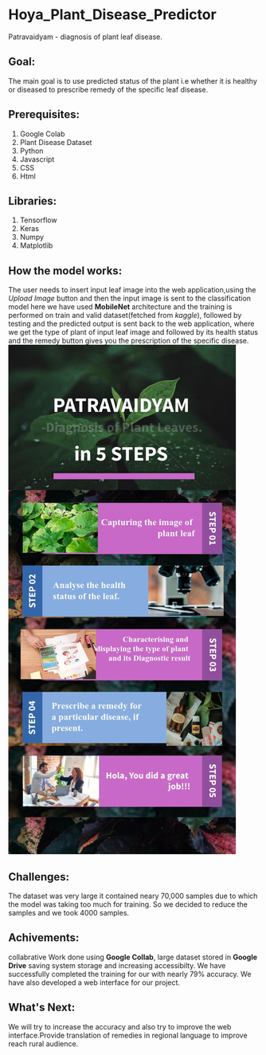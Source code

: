 # Hoya_Plant_Disease_Predictor
Patravaidyam - diagnosis of plant leaf disease.

## Goal:
The main goal is to use predicted status of the plant i.e whether it is healthy or diseased to prescribe remedy of the specific leaf disease.

## Prerequisites:
1. Google Colab
2. Plant Disease Dataset
3. Python 
4. Javascript
5. CSS
6. Html

## Libraries:
1. Tensorflow
2. Keras
3. Numpy
4. Matplotlib

## How the model works:
The user needs to insert input leaf image into the web application,using the _Upload Image_ button and then the input image is sent to the classification model here we have used **MobileNet** architecture and the training is performed on train and valid dataset(fetched from _kaggle_), followed by testing and the predicted output is sent back to the web application, where we get the type of plant of input leaf image and followed by its health status and the remedy button gives you the prescription of the specific disease.
![alt text](https://github.com/Viraj-Kadlag05/Hoya_Plant_Disease_Predictor/blob/main/Working%20flowchart-patravaidhyam-leaf%20detection.jpg?raw=true)

## Challenges:

The dataset was very large it contained neary 70,000 samples due to which the model was taking too much for training. So we decided to reduce the samples and we took 4000 samples.


## Achivements:
collabrative Work done using **Google Collab**, large dataset stored in **Google Drive** saving system storage and increasing accessibilty.
We have successfully completed the training for our with nearly 79% accuracy. We have also developed a web interface for our project.

## What's Next:

We will try to increase the accuracy and also try to improve the web interface.Provide translation of remedies in regional language to improve reach rural audience.

